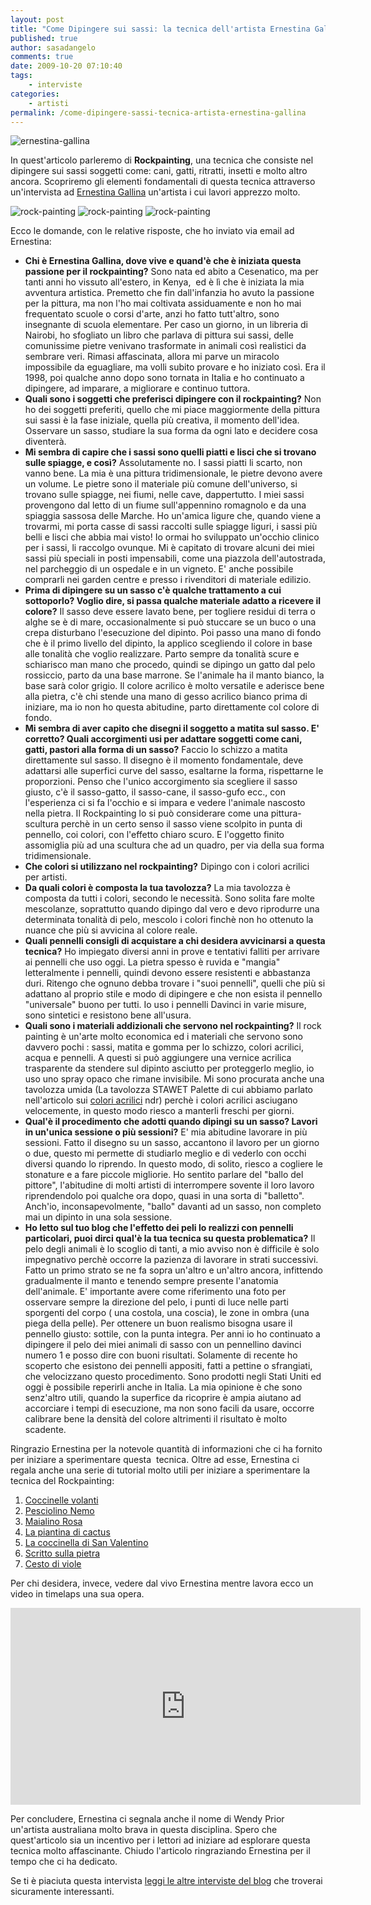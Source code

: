 ```yaml
---
layout: post
title: "Come Dipingere sui sassi: la tecnica dell'artista Ernestina Gallina"
published: true
author: sasadangelo
comments: true
date: 2009-10-20 07:10:40
tags:
    - interviste
categories:
    - artisti
permalink: /come-dipingere-sassi-tecnica-artista-ernestina-gallina
---
```


![ernestina-gallina](https://www.disegnoepittura.it/wp-content/uploads/ernestina-gallona.jpg "ernestina-gallina")

In quest'articolo parleremo di **Rockpainting**, una tecnica che consiste nel dipingere sui sassi soggetti come: cani, gatti, ritratti, insetti e molto altro ancora. Scopriremo gli elementi fondamentali di questa tecnica attraverso un'intervista ad [Ernestina Gallina](http://www.pietrevive.it/) un'artista i cui lavori apprezzo molto.

![rock-painting](https://www.disegnoepittura.it/wp-content/uploads/rock-painting-1.jpg "rock-painting") ![rock-painting](https://www.disegnoepittura.it/wp-content/uploads/rock-painting-2.jpg "rock-painting") ![rock-painting](https://www.disegnoepittura.it/wp-content/uploads/rock-painting-3.jpg "rock-painting")

Ecco le domande, con le relative risposte, che ho inviato via email ad Ernestina:

- **Chi è Ernestina Gallina, dove vive e quand'è che è iniziata questa  passione per il rockpainting?** Sono nata ed abito a Cesenatico, ma per tanti anni ho vissuto all'estero, in Kenya,  ed è lì che è iniziata la mia avventura artistica. Premetto che fin dall'infanzia ho avuto la passione per la pittura, ma non l'ho mai coltivata assiduamente e non ho mai frequentato scuole o corsi d'arte, anzi ho fatto tutt'altro, sono insegnante di scuola elementare. Per caso un giorno, in un libreria di Nairobi, ho sfogliato un libro che parlava di pittura sui sassi, delle comunissime pietre venivano trasformate in animali così realistici da sembrare veri. Rimasi affascinata, allora mi parve un miracolo impossibile da eguagliare, ma volli subito provare e ho iniziato così. Era il 1998, poi qualche anno dopo sono tornata in Italia e ho continuato a dipingere, ad imparare, a migliorare e continuo tuttora.
- **Quali sono i soggetti che preferisci dipingere con il rockpainting?** Non ho dei soggetti preferiti, quello che mi piace maggiormente della pittura sui sassi è la fase iniziale, quella più creativa, il momento dell'idea. Osservare un sasso, studiare la sua forma da ogni lato e decidere cosa diventerà.
- **Mi sembra di capire che i sassi sono quelli piatti e lisci che si trovano sulle spiagge, e così?** Assolutamente no. I sassi piatti li scarto, non vanno bene. La mia è una pittura tridimensionale, le pietre devono avere un volume. Le pietre sono il materiale più comune dell'universo, si trovano sulle spiagge, nei fiumi, nelle cave, dappertutto. I miei sassi provengono dal letto di un fiume sull'appennino romagnolo e da una spiaggia sassosa delle Marche. Ho un'amica ligure che, quando viene a trovarmi, mi porta casse di sassi raccolti sulle spiagge liguri, i sassi più belli e lisci che abbia mai visto! Io ormai ho sviluppato un'occhio clinico per i sassi, li raccolgo ovunque. Mi è capitato di trovare alcuni dei miei sassi più speciali in posti impensabili, come una piazzola dell'autostrada, nel parcheggio di un ospedale e in un vigneto. E' anche possibile comprarli nei garden centre e presso i rivenditori di materiale edilizio.
- **Prima di dipingere su un sasso c'è qualche trattamento a cui sottoporlo? Voglio dire, si passa qualche materiale adatto a ricevere il colore?** Il sasso deve essere lavato bene, per togliere residui di terra o alghe se è di mare, occasionalmente si può stuccare se un buco o una crepa disturbano l'esecuzione del dipinto. Poi passo una mano di fondo che è il primo livello del dipinto, la applico scegliendo il colore in base alle tonalità che voglio realizzare. Parto sempre da tonalità scure e schiarisco man mano che procedo, quindi se dipingo un gatto dal pelo rossiccio, parto da una base marrone. Se l'animale ha il manto bianco, la base sarà color grigio. Il colore acrilico è molto versatile e aderisce bene alla pietra, c'è chi stende una mano di gesso acrilico bianco prima di iniziare, ma io non ho questa abitudine, parto direttamente col colore di fondo.
- **Mi sembra di aver capito che disegni il soggetto a matita sul sasso. E' corretto? Quali accorgimenti usi per adattare soggetti come cani, gatti, pastori alla forma di un sasso?** Faccio lo schizzo a matita direttamente sul sasso. Il disegno è il momento fondamentale, deve adattarsi alle superfici curve del sasso, esaltarne la forma, rispettarne le proporzioni. Penso che l'unico accorgimento sia scegliere il sasso giusto, c'è il sasso-gatto, il sasso-cane, il sasso-gufo ecc., con l'esperienza ci si fa l'occhio e si impara e vedere l'animale nascosto nella pietra. Il Rockpainting lo si può considerare come una pittura-scultura perchè in un certo senso il sasso viene scolpito in punta di pennello, coi colori, con l'effetto chiaro scuro. E l'oggetto finito assomiglia più ad una scultura che ad un quadro, per via della sua forma tridimensionale.
- **Che colori si utilizzano nel rockpainting?** Dipingo con i colori acrilici per artisti.
- **Da quali colori è composta la tua tavolozza?** La mia tavolozza è composta da tutti i colori, secondo le necessità. Sono solita fare molte mescolanze, soprattutto quando dipingo dal vero e devo riprodurre una determinata tonalità di pelo, mescolo i colori finchè non ho ottenuto la nuance che più si avvicina al colore reale.
- **Quali pennelli consigli di acquistare a chi desidera avvicinarsi a questa tecnica?** Ho impiegato diversi anni in prove e tentativi falliti per arrivare ai pennelli che uso oggi. La pietra spesso è ruvida e "mangia" letteralmente i pennelli, quindi devono essere resistenti e abbastanza duri. Ritengo che ognuno debba trovare i "suoi pennelli", quelli che più si adattano al proprio stile e modo di dipingere e che non esista il pennello "universale" buono per tutti. Io uso i pennelli Davinci in varie misure, sono sintetici e resistono bene all'usura.
- **Quali sono i materiali addizionali che servono nel rockpainting?** Il rock painting è un'arte molto economica ed i materiali che servono sono davvero pochi : sassi, matita e gomma per lo schizzo, colori acrilici, acqua e pennelli. A questi si può aggiungere una vernice acrilica trasparente da stendere sul dipinto asciutto per proteggerlo meglio, io uso uno spray opaco che rimane invisibile. Mi sono procurata anche una tavolozza umida (La tavolozza STAWET Palette di cui abbiamo parlato nell'articolo sui [colori acrilici](https://www.disegnoepittura.it/colori-acrilici/) ndr) perchè i colori acrilici asciugano velocemente, in questo modo riesco a manterli freschi per giorni.
- **Qual'è il procedimento che adotti quando dipingi su un sasso? Lavori in un'unica sessione o più sessioni?** E' mia abitudine lavorare in più sessioni. Fatto il disegno su un sasso, accantono il lavoro per un giorno o due, questo mi permette di studiarlo meglio e di vederlo con occhi diversi quando lo riprendo. In questo modo, di solito, riesco a cogliere le stonature e a fare piccole migliorie. Ho sentito parlare del "ballo del pittore", l'abitudine di molti artisti di interrompere sovente il loro lavoro riprendendolo poi qualche ora dopo, quasi in una sorta di "balletto". Anch'io, inconsapevolmente, "ballo" davanti ad un sasso, non completo mai un dipinto in una sola sessione.
- **Ho letto sul tuo blog che l'effetto dei peli lo realizzi con pennelli particolari, puoi dirci qual'è la tua tecnica su questa problematica?** Il pelo degli animali è lo scoglio di tanti, a mio avviso non è difficile è solo impegnativo perchè occorre la pazienza di lavorare in strati successivi. Fatto un primo strato se ne fa sopra un'altro e un'altro ancora, infittendo gradualmente il manto e tenendo sempre presente l'anatomia dell'animale. E' importante avere come riferimento una foto per osservare sempre la direzione del pelo, i punti di luce nelle parti sporgenti del corpo ( una costola, una coscia), le zone in ombra (una piega della pelle). Per ottenere un buon realismo bisogna usare il pennello giusto: sottile, con la punta integra. Per anni io ho continuato a dipingere il pelo dei miei animali di sasso con un pennellino davinci numero 1 e posso dire con buoni risultati. Solamente di recente ho scoperto che esistono dei pennelli appositi, fatti a pettine o sfrangiati, che velocizzano questo procedimento. Sono prodotti negli Stati Uniti ed oggi è possibile reperirli anche in Italia. La mia opinione è che sono senz'altro utili, quando la superfice da ricoprire è ampia aiutano ad accorciare i tempi di esecuzione, ma non sono facili da usare, occorre calibrare bene la densità del colore altrimenti il risultato è molto scadente.

Ringrazio Ernestina per la notevole quantità di informazioni che ci ha fornito per iniziare a sperimentare questa  tecnica. Oltre ad esse, Ernestina ci regala anche una serie di tutorial molto utili per iniziare a sperimentare la tecnica del Rockpainting:

1. [Coccinelle volanti](http://www.pietrevive.it/pacchetti/coccinelle.pdf)
2. [Pesciolino Nemo](http://www.pietrevive.it/pacchetti/nemo_it.pdf)
3. [Maialino Rosa](http://www.pietrevive.it/pacchetti/maialino.pdf)
4. [La piantina di cactus](http://www.creativity-portal.com/howto/a/ernestina-gallina/stone-cactus-project.html)
5. [La coccinella di San Valentino](http://www.creativity-portal.com/howto/a/ernestina-gallina/valentine-love-bugs.html)
6. [Scritto sulla pietra](http://www.creativity-portal.com/howto/a/ernestina-gallina/written-in-stone.html)
7. [Cesto di viole](http://www.creativity-portal.com/howto/a/ernestina-gallina/painting-basket-pansies.html)

Per chi desidera, invece, vedere dal vivo Ernestina mentre lavora ecco un video in timelaps una sua opera.

<iframe width="560" height="315" src="https://www.youtube.com/embed/KIj2pSB4geA" frameborder="0" allowfullscreen></iframe>

Per concludere, Ernestina ci segnala anche il nome di Wendy Prior un'artista australiana molto brava in questa disciplina. Spero che quest'articolo sia un incentivo per i lettori ad iniziare ad esplorare questa tecnica molto affascinante. Chiudo l'articolo ringraziando Ernestina per il tempo che ci ha dedicato.

Se ti è piaciuta questa intervista [leggi le altre interviste del blog](https://www.disegnoepittura.it/tag/interviste/) che troverai sicuramente interessanti.
